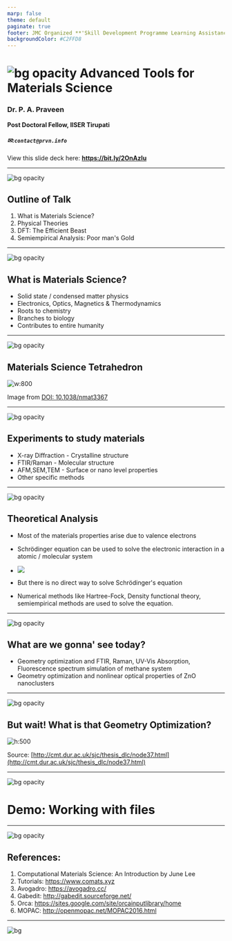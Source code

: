 ```yaml
---
marp: false
theme: default
paginate: true
footer: JMC Organized **'Skill Development Programme Learning Assistance Tools'** | Day 02 | **Materials Science Simulation Tools**
backgroundColor: #C2FFD8
---
```

![bg opacity](img/vc.jpg)
Advanced Tools for Materials Science
===

### Dr. P. A. Praveen   
**Post Doctoral Fellow, IISER Tirupati**
##### ✉:`contact@prvn.info`

View this slide deck here: **https://bit.ly/2OnAzIu**

---
![bg opacity](img/vc.jpg)

## Outline of Talk ##

1. What is Materials Science?
2. Physical Theories
3. DFT: The Efficient Beast
4. Semiempirical Analysis: Poor man's Gold

---
![bg opacity](img/vc.jpg)

## What is Materials Science? ##

- Solid state / condensed matter physics
- Electronics, Optics, Magnetics & Thermodynamics
- Roots to chemistry
- Branches to biology
- Contributes to entire humanity

---
![bg opacity](img/vc.jpg)

## Materials Science Tetrahedron ##

![w:800](https://i.pinimg.com/originals/74/5b/39/745b39f43fe250ded54002910f092637.jpg)

Image from [DOI: 10.1038/nmat3367](https://doi.org/10.1038/nmat3367)

---
![bg opacity](img/vc.jpg)

## Experiments to study materials ##

* X-ray Diffraction - Crystalline structure
* FTIR/Raman - Molecular structure
* AFM,SEM,TEM - Surface or nano level properties
* Other specific methods

---
![bg opacity](img/vc.jpg)

## Theoretical Analysis ##

* Most of the materials properties arise due to valence electrons
* Schrödinger equation can be used to solve the electronic interaction in a atomic / molecular system
  
* ![](https://wikimedia.org/api/rest_v1/media/math/render/svg/0de8741a7d26ae98689c7b3339e97dfafea9fd26)

* But there is no direct way to solve Schrödinger's equation
* Numerical methods like Hartree-Fock, Density functional theory, semiempirical methods are used to solve the equation.

---
![bg opacity](img/vc.jpg)

## What are we gonna' see today? ##

- Geometry optimization and FTIR, Raman, UV-Vis Absorption, Fluorescence spectrum simulation of methane system
- Geometry optimization and nonlinear optical properties of ZnO nanoclusters

---
![bg opacity](img/vc.jpg)

## But wait! What is that Geometry Optimization? ##

![h:500](https://lh3.googleusercontent.com/proxy/9zJo4hvweZqFqxefUYJuSelpgxfSXRhntxx6tFEpGiyUXL0O4QRuhMMSqBNNn52kgxwcwa8jNjuNkC3adQ9UcOpYj2t82sf2K9TH0qGKqe2dflhPcM32)

Source: [http://cmt.dur.ac.uk/sjc/thesis_dlc/node37.html](http://cmt.dur.ac.uk/sjc/thesis_dlc/node37.html)

---
![bg opacity](img/vc.jpg)

# Demo: Working with files #

---
![bg opacity](img/vc.jpg)

## References:

1. Computational Materials Science: An Introduction by June Lee
2. Tutorials: https://www.comats.xyz
3. Avogadro: https://avogadro.cc/
4. Gabedit: http://gabedit.sourceforge.net/
5. Orca: https://sites.google.com/site/orcainputlibrary/home
6. MOPAC: http://openmopac.net/MOPAC2016.html

---

![bg](img/thanks.jpg)
